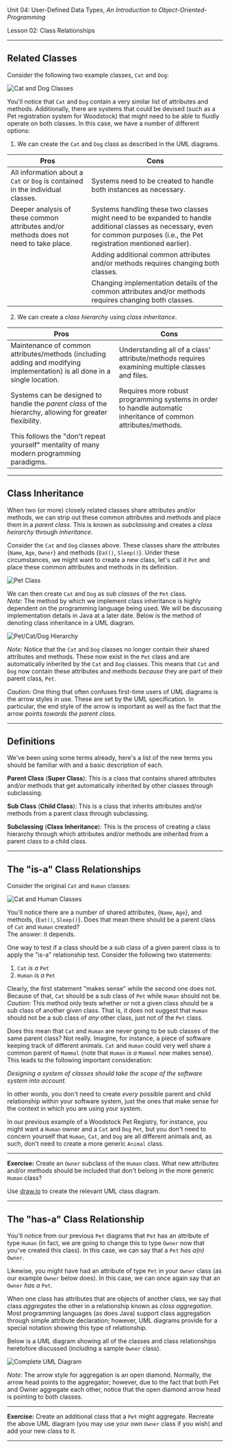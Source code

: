 Unit 04: User-Defined Data Types, _An Introduction to Object-Oriented-Programming_

Lesson 02: Class Relationships
***

Related Classes
---

Consider the following two example classes, `Cat` and `Dog`:

![Cat and Dog Classes](Images/CatDogClasses.png "Cat and Dog Classes")

You'll notice that `Cat` and `Dog` contain a very similar list of attributes and methods. Additionally, there are systems that could be devised (such as a Pet registration system for Woodstock) that might need to be able to fluidly operate on both classes. In this case, we have a number of different options:

1. We can create the `Cat` and `Dog` class as described in the UML diagrams.

| Pros | Cons |
| --- | --- |
| All information about a `Cat` or `Dog` is contained in the individual classes. | Systems need to be created to handle both instances as necessary. |
| Deeper analysis of these common attributes and/or methods does not need to take place. | Systems handling these two classes might need to be expanded to handle additional classes as necessary, even for common purposes (i.e., the Pet registration mentioned earlier). |
| | Adding additional common attributes and/or methods requires changing both classes. |
| | Changing implementation details of the common attributes and/or methods requires changing both classes. |

2. We can create a _class hierarchy_ using _class inheritance_.

| Pros | Cons |
| --- | --- |
| Maintenance of common attributes/methods (including adding and modifying implementation) is all done in a single location. | Understanding all of a class' attribute/methods requires examining multiple classes and files. |
| Systems can be designed to handle the _parent class_ of the hierarchy, allowing for greater flexibility. | Requires more robust programming systems in order to handle automatic inheritance of common attributes/methods. |
| This follows the "don't repeat yourself" mentality of many modern programming paradigms. | |

***

Class Inheritance
---

When two (or more) closely related classes share attributes and/or methods, we can strip out these common attributes and methods and place them in a _parent class_. This is known as _subclassing_ and creates a _class heirarchy_ through _inheritance_.

Consider the `Cat` and `Dog` classes above. These classes share the attributes {`Name`, `Age`, `Owner`} and methods {`Eat()`, `Sleep()`}. Under these circumstances, we might want to create a new class, let's call it `Pet` and place these common attributes and methods in its definition.

![Pet Class](Images/PetClass.png "Pet Class")

We can then create `Cat` and `Dog` as _sub classes_ of the `Pet` class.\
_Note:_ The method by which we implement class inheritance is highly dependent on the programming language being used. We will be discussing implementation details in Java at a later date. Below is the method of denoting class inheritance in a UML diagram.

![Pet/Cat/Dog Hierarchy](Images/PetCatDogClasses.png "Pet/Cat/Dog Hierarchy")

_Note:_ Notice that the `Cat` and `Dog` classes no longer contain their shared attributes and methods. These now exist in the `Pet` class and are automatically inherited by the `Cat` and `Dog` classes. This means that `Cat` and `Dog` now contain these attributes and methods _because_ they are part of their parent class, `Pet`.

_Caution:_ One thing that often confuses first-time users of UML diagrams is the arrow styles in use. These are set by the UML specification. In particular, the end style of the arrow is important as well as the fact that the arrow points _towards the parent class_.
***

Definitions
---

We've been using some terms already, here's a list of the new terms you should be familiar with and a basic description of each.

**Parent Class** (**Super Class**): This is a class that contains shared attributes and/or methods that get automatically inherited by other classes through subclassing.

**Sub Class** (**Child Class**): This is a class that inherits attributes and/or methods from a parent class through subclassing.

**Subclassing** (**Class Inheritance**): This is the process of creating a class hierarchy through which attributes and/or methods are inherited from a parent class to a child class.

***

The "is-a" Class Relationships
---

Consider the original `Cat` and `Human` classes:

![Cat and Human Classes](Images/CatHumanClasses.png "Cat and Human Classes")

You'll notice there are a number of shared attributes, {`Name`, `Age`}, and methods, {`Eat()`, `Sleep()`}. Does that mean there should be a parent class of `Cat` and `Human` created?\
The answer: it depends.

One way to test if a class should be a sub class of a given parent class is to apply the "is-a" relationship test. Consider the following two statements:

1. `Cat` _is a_ `Pet`
2. `Human` _is a_ `Pet`

Clearly, the first statement "makes sense" while the second one does not. Because of that, `Cat` should be a sub class of `Pet` while `Human` should not be.\
_Caution:_ This method only tests whether or not a given class should be a sub class of another given class. That is, it does not suggest that `Human` should not be a sub class of _any_ other class, just not of the `Pet` class.

Does this mean that `Cat` and `Human` are never going to be sub classes of the same parent class? Not really. Imagine, for instance, a piece of software keeping track of different animals. `Cat` and `Human` could very well share a common parent of `Mammal` (note that `Human` _is a_ `Mammal` now makes sense). This leads to the following important consideration:

_Designing a system of classes should take the scope of the software system into account._

In other words, you don't need to create _every_ possible parent and child relationship within your software system, just the ones that make sense for the context in which you are using your system.

In our previous example of a Woodstock Pet Registry, for instance, you might want a `Human` owner and a `Cat` and `Dog` `Pet`, but you don't need to concern yourself that `Human`, `Cat`, and `Dog` are all different animals and, as such, don't need to create a more generic `Animal` class.

***
**Exercise:** Create an `Owner` subclass of the `Human` class. What new attributes and/or methods should be included that don't belong in the more generic `Human` class?

Use [draw.io](http://draw.io) to create the relevant UML class diagram.
***

The "has-a" Class Relationship
---

You'll notice from our previous `Pet` diagrams that `Pet` has an attribute of type `Human` (in fact, we are going to change this to type `Owner` now that you've created this class). In this case, we can say that a `Pet` _has a(n)_ `Owner`.

Likewise, you might have had an attribute of type `Pet` in your `Owner` class (as our example `Owner` below does). In this case, we can once again say that an `Owner` _has a_ `Pet`.

When one class has attributes that are objects of another class, we say that class _aggregates_ the other in a relationship known as _class aggregation_. Most programming languages (as does Java) support class aggregation through simple attribute declaration; however, UML diagrams provide for a special notation showing this type of relationship.

Below is a UML diagram showing all of the classes and class relationships heretofore discussed (including a sample `Owner` class).

![Complete UML Diagram](Images/UMLComplete.png "Complete UML Diagram")

_Note:_ The arrow style for aggregation is an open diamond. Normally, the arrow head points to the aggregator; however, due to the fact that both Pet and Owner aggregate each other, notice that the open diamond arrow head is pointing to both classes.

***
**Exercise:** Create an additional class that a `Pet` might aggregate. Recreate the above UML diagram (you may use your own `Owner` class if you wish) and add your new class to it.
***
